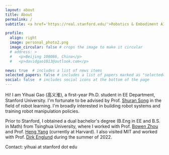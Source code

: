 ```yaml
---
layout: about
title: About
permalink: /
subtitle: <a href='https://real.stanford.edu/'>Robotics & Embodiment AI Lab (REAL)</a> @ Stanford University 

profile:
  align: right
  image: personal_photo2.png
  image_circular: false # crops the image to make it circular
  # address: >
  #   <p>Beijing 100086, China</p>
  #   <p>davidgao1013@outlook.com</p>

news: true  # includes a list of news items
selected_papers: false # includes a list of papers marked as "selected={true}"
social: false  # includes social icons at the bottom of the page
---
```


<!-- Write your biography here. Tell the world about yourself. Link to your favorite [subreddit](http://reddit.com). You can put a picture in, too. The code is already in, just name your picture `prof_pic.jpg` and put it in the `img/` folder.

Put your address / P.O. box / other info right below your picture. You can also disable any these elements by editing `profile` property of the YAML header of your `_pages/about.md`. Edit `_bibliography/papers.bib` and Jekyll will render your [publications page](/al-folio/publications/) automatically. -->

<!-- Link to your social media connections, too. This theme is set up to use [Font Awesome icons](http://fortawesome.github.io/Font-Awesome/) and [Academicons](https://jpswalsh.github.io/academicons/), like the ones below. Add your Facebook, Twitter, LinkedIn, Google Scholar, or just disable all of them. -->


Hi! I am Yihuai Gao (高义淮), a first-year Ph.D. student in EE Department, Stanford University. I'm fortunate to be advised by Prof. [Shuran Song](https://shurans.github.io/) in the field of robot learning. I'm broadly interested in building robot systems and training robot manipulation policies. 

Prior to Stanford, I obtained a dual bachelor's degree (B.Eng in EE and B.S. in Math) from Tsinghua University, where I worked with Prof. [Bowen Zhou](http://c3i.ee.tsinghua.edu.cn/en/author/bowen-zhou/) and Prof. [Heng Yang](https://hankyang.seas.harvard.edu/) (currently at Harvard). I also visited MIT and worked with Prof. [Dirk Englund](https://scholar.google.com/citations?user=ZFpENKoAAAAJ&hl=en) during the summer of 2022.

Contact: yihuai at stanford dot edu

